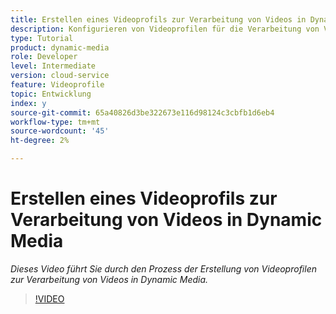 ```yaml
---
title: Erstellen eines Videoprofils zur Verarbeitung von Videos in Dynamic Media
description: Konfigurieren von Videoprofilen für die Verarbeitung von Videos in Dynamic Media
type: Tutorial
product: dynamic-media
role: Developer
level: Intermediate
version: cloud-service
feature: Videoprofile
topic: Entwicklung
index: y
source-git-commit: 65a40826d3be322673e116d98124c3cbfb1d6eb4
workflow-type: tm+mt
source-wordcount: '45'
ht-degree: 2%

---
```



# Erstellen eines Videoprofils zur Verarbeitung von Videos in Dynamic Media

*Dieses Video führt Sie durch den Prozess der Erstellung von Videoprofilen zur Verarbeitung von Videos in Dynamic Media.*

>[!VIDEO](https://video.tv.adobe.com/v/335382?quality=9&learn=on)

